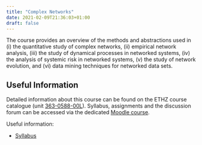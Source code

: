 ```yaml
---
title: "Complex Networks"
date: 2021-02-09T21:36:03+01:00
draft: false
---
```


The course provides an overview of the methods and abstractions used in (i) the quantitative study of complex networks, (ii) empirical network analysis, (iii) the study of dynamical processes in networked systems, (iv) the analysis of systemic risk in networked systems, (v) the study of network evolution, and (vi) data mining techniques for networked data sets.

## Useful Information

Detailed information about this course can be found on the ETHZ course catalogue (unit [363-0588-00L][vvz]). Syllabus, assignments and the discussion forum can be accessed via the dedicated [Moodle course][moodle].

Useful information:

- [Syllabus](teaching/complex-networks/syllabus2021.pdf)

[moodle]: https://moodle-app2.let.ethz.ch/course/view.php?id=3916
[vvz]: http://www.vvz.ethz.ch/Vorlesungsverzeichnis/lerneinheit.view?lerneinheitId=135015&semkez=2020S&ansicht=KATALOGDATEN&lang=en
